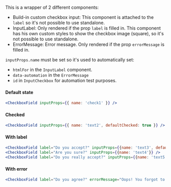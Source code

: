 This is a wrapper of 2 different components:

- Build-in custom checkbox input: This component is attached to the `label` so it's not possible to use standalone.
- InputLabel: Only rendered if the prop `label` is filled in. This component has his own custom styles to show the
  checkbox image (square), so it's not possible to use standalone.
- ErrorMessage: Error message. Only rendered if the prop `errorMessage` is filled in.

`inputProps.name` must be set so it's used to automatically set:

- `htmlFor` in the `InputLabel` component.
- `data-automation` in the `ErrorMessage`
- `id` in `InputCheckbox` for automation test purposes.

#### Default state

```jsx
<CheckboxField inputProps={{ name: 'check1' }} />
```

#### Checked

```jsx
<CheckboxField inputProps={{ name: 'text2', defaultChecked: true }} />
```

#### With label

```jsx
<CheckboxField label="Do you accept?" inputProps={{name: 'text3', defaultChecked: true}} />
<CheckboxField label="Are you sure?" inputProps={{name: 'text4'}} />
<CheckboxField label="Do you really accept?" inputProps={{name: 'text5'}} />
```

#### With error

```jsx
<CheckboxField label="Do you agree?" errorMessage="Oops! You forgot to check this" inputProps={{ name: 'text6' }} />
```
